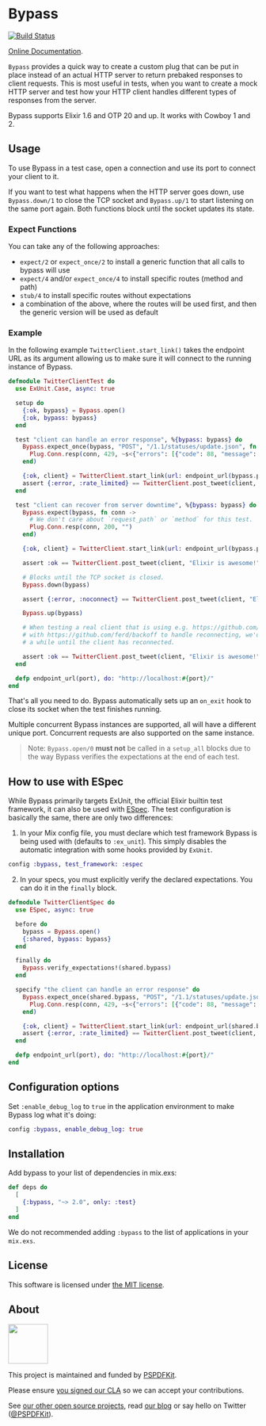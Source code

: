 # Bypass

[![Build Status](https://travis-ci.org/PSPDFKit-labs/bypass.svg?branch=master)](https://travis-ci.org/PSPDFKit-labs/bypass)

[Online Documentation](https://hexdocs.pm/bypass).

<!-- MDOC !-->

`Bypass` provides a quick way to create a custom plug that can be put in place
instead of an actual HTTP server to return prebaked responses to client
requests. This is most useful in tests, when you want to create a mock HTTP
server and test how your HTTP client handles different types of responses from
the server.

Bypass supports Elixir 1.6 and OTP 20 and up. It works with Cowboy 1 and 2.

## Usage

To use Bypass in a test case, open a connection and use its port to connect your
client to it.

If you want to test what happens when the HTTP server goes down, use
`Bypass.down/1` to close the TCP socket and `Bypass.up/1` to start listening on
the same port again. Both functions block until the socket updates its state.

### Expect Functions

You can take any of the following approaches:

* `expect/2` or `expect_once/2` to install a generic function that all calls to
  bypass will use
* `expect/4` and/or `expect_once/4` to install specific routes (method and path)
* `stub/4` to install specific routes without expectations
* a combination of the above, where the routes will be used first, and then the
  generic version will be used as default

### Example

In the following example `TwitterClient.start_link()` takes the endpoint URL as
its argument allowing us to make sure it will connect to the running instance of
Bypass.

```elixir
defmodule TwitterClientTest do
  use ExUnit.Case, async: true

  setup do
    {:ok, bypass} = Bypass.open()
    {:ok, bypass: bypass}
  end

  test "client can handle an error response", %{bypass: bypass} do
    Bypass.expect_once(bypass, "POST", "/1.1/statuses/update.json", fn conn ->
      Plug.Conn.resp(conn, 429, ~s<{"errors": [{"code": 88, "message": "Rate limit exceeded"}]}>)
    end)

    {:ok, client} = TwitterClient.start_link(url: endpoint_url(bypass.port))
    assert {:error, :rate_limited} == TwitterClient.post_tweet(client, "Elixir is awesome!")
  end

  test "client can recover from server downtime", %{bypass: bypass} do
    Bypass.expect(bypass, fn conn ->
      # We don't care about `request_path` or `method` for this test.
      Plug.Conn.resp(conn, 200, "")
    end)

    {:ok, client} = TwitterClient.start_link(url: endpoint_url(bypass.port))

    assert :ok == TwitterClient.post_tweet(client, "Elixir is awesome!")

    # Blocks until the TCP socket is closed.
    Bypass.down(bypass)

    assert {:error, :noconnect} == TwitterClient.post_tweet(client, "Elixir is awesome!")

    Bypass.up(bypass)

    # When testing a real client that is using e.g. https://github.com/fishcakez/connection
    # with https://github.com/ferd/backoff to handle reconnecting, we'd have to loop for
    # a while until the client has reconnected.

    assert :ok == TwitterClient.post_tweet(client, "Elixir is awesome!")
  end

  defp endpoint_url(port), do: "http://localhost:#{port}/"
end
```

That's all you need to do. Bypass automatically sets up an `on_exit` hook to
close its socket when the test finishes running.

Multiple concurrent Bypass instances are supported, all will have a different
unique port.  Concurrent requests are also supported on the same instance.

> Note: `Bypass.open/0` **must not** be called in a `setup_all` blocks due to
> the way Bypass verifies the expectations at the end of each test.

## How to use with ESpec

While Bypass primarily targets ExUnit, the official Elixir builtin test
framework, it can also be used with [ESpec](https://hex.pm/packages/espec). The
test configuration is basically the same, there are only two differences:

1. In your Mix config file, you must declare which test framework Bypass is
   being used with (defaults to `:ex_unit`). This simply disables the automatic
   integration with some hooks provided by `ExUnit`.

```elixir
config :bypass, test_framework: :espec
```

2. In your specs, you must explicitly verify the declared expectations. You can
   do it in the `finally` block.

```elixir
defmodule TwitterClientSpec do
  use ESpec, async: true

  before do
    bypass = Bypass.open()
    {:shared, bypass: bypass}
  end

  finally do
    Bypass.verify_expectations!(shared.bypass)
  end

  specify "the client can handle an error response" do
    Bypass.expect_once(shared.bypass, "POST", "/1.1/statuses/update.json", fn conn ->
      Plug.Conn.resp(conn, 429, ~s<{"errors": [{"code": 88, "message": "Rate limit exceeded"}]}>)
    end)

    {:ok, client} = TwitterClient.start_link(url: endpoint_url(shared.bypass.port))
    assert {:error, :rate_limited} == TwitterClient.post_tweet(client, "Elixir is awesome!")
  end

  defp endpoint_url(port), do: "http://localhost:#{port}/"
end
```

## Configuration options

Set `:enable_debug_log` to `true` in the application environment to make Bypass
log what it's doing:

```elixir
config :bypass, enable_debug_log: true
```

<!-- MDOC !-->

## Installation

Add bypass to your list of dependencies in mix.exs:

```elixir
def deps do
  [
    {:bypass, "~> 2.0", only: :test}
  ]
end
```

We do not recommended adding `:bypass` to the list of applications in your
`mix.exs`.

## License

This software is licensed under [the MIT license](LICENSE).

## About

<a href="https://pspdfkit.com/">
  <img src="https://avatars2.githubusercontent.com/u/1527679?v=3&s=200" height="80" />
</a>

This project is maintained and funded by [PSPDFKit](https://pspdfkit.com/).

Please ensure [you signed our
CLA](https://pspdfkit.com/guides/web/current/miscellaneous/contributing/) so we
can accept your contributions.

See [our other open source projects](https://github.com/PSPDFKit-labs), read
[our blog](https://pspdfkit.com/blog/) or say hello on Twitter
([@PSPDFKit](https://twitter.com/pspdfkit)).
